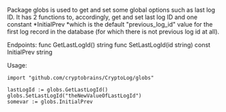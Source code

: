 Package globs is used to get and set some global options such as last log ID. It has 2 functions to, accordingly, get and set last log ID and one constant *InitialPrev *which is the default "previous_log_id" value for the first log record in the database (for which there is not previous log id at all).

Endpoints:
func GetLastLogId() string
func SetLastLogId(id string)
const InitialPrev string

Usage:

	import "github.com/cryptobrains/CryptoLog/globs"

	lastLogId := globs.GetLastLogId()
	globs.SetLastLogId("theNewValueOfLastLogId")
	somevar := globs.InitialPrev

